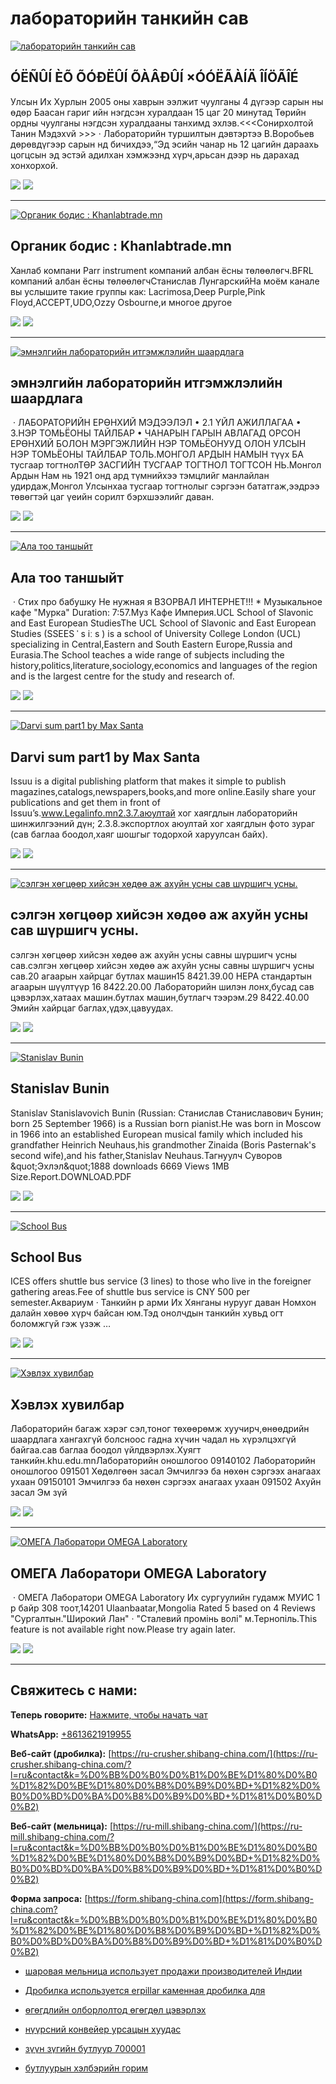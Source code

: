 # лабораторийн танкийн сав

<a href="https://swt.shibang-china.com/?l=ru&img&k=%D0%BB%D0%B0%D0%B1%D0%BE%D1%80%D0%B0%D1%82%D0%BE%D1%80%D0%B8%D0%B9%D0%BD+%D1%82%D0%B0%D0%BD%D0%BA%D0%B8%D0%B9%D0%BD+%D1%81%D0%B0%D0%B2" target="_blank">![лабораторийн танкийн сав](http://static.shibang-china.com/all-800x300/303.jpg)</a>

## &#211;&#203;&#209;&#219;&#205; &#200;&#213; &#213;&#211;&#208;&#203;&#219;&#205; &#213;&#192;&#194;&#208;&#219;&#205; &#215;&#211;&#211;&#203;&#195;&#192;&#205;&#196; &#206;&#205;&#214;&#195;&#206;&#201;
Улсын Их Хурлын 2005 оны хаврын ээлжит чуулганы 4 дүгээр сарын ны өдөр Баасан гариг ийн нэгдсэн хуралдаан 15 цаг 20 минутад Төрийн ордны чуулганы нэгдсэн хуралдааны танхимд эхлэв.&lt;&lt;&lt;Сонирхолтой Танин Мэдэхvй &gt;&gt;&gt;&nbsp;&#0183;&#32;Лабораторийн туршилтын дэвтэртээ В.Воробьев дөрөвдүгээр сарын нд бичихдээ,“Эд эсийн чанар нь 12 цагийн дараахь цогцсын эд эстэй адилхан хэмжээнд хүрч,арьсан дээр нь дарахад хонхорхой.


<a href="https://whatsapp.shibangsoft.com/WhatsApp.php" target="_blank" title="WhatsApp">![](http://static.shibang-china.com/icon/whatsapp.png)</a> <a href="https://swt.shibang-china.com/?l=ru&icon&k=%D0%BB%D0%B0%D0%B1%D0%BE%D1%80%D0%B0%D1%82%D0%BE%D1%80%D0%B8%D0%B9%D0%BD+%D1%82%D0%B0%D0%BD%D0%BA%D0%B8%D0%B9%D0%BD+%D1%81%D0%B0%D0%B2" target="_blank">![](http://static.shibang-china.com/icon/chat-ru.png)</a>

---

<a href="https://swt.shibang-china.com/?l=ru&img&k=%D0%BB%D0%B0%D0%B1%D0%BE%D1%80%D0%B0%D1%82%D0%BE%D1%80%D0%B8%D0%B9%D0%BD+%D1%82%D0%B0%D0%BD%D0%BA%D0%B8%D0%B9%D0%BD+%D1%81%D0%B0%D0%B2" target="_blank">![Органик бодис : Khanlabtrade.mn](http://static.shibang-china.com/all-800x300/815.jpg)</a>

## Органик бодис : Khanlabtrade.mn
Ханлаб компани Parr instrument компаний албан ёсны төлөөлөгч.BFRL компаний албан ёсны төлөөлөгчСтанислав ЛунгарскийНа моём канале вы услышите такие группы как: Lacrimosa,Deep Purple,Pink Floyd,ACCEPT,UDO,Ozzy Osbourne,и многое другое


<a href="https://whatsapp.shibangsoft.com/WhatsApp.php" target="_blank" title="WhatsApp">![](http://static.shibang-china.com/icon/whatsapp.png)</a> <a href="https://swt.shibang-china.com/?l=ru&icon&k=%D0%BB%D0%B0%D0%B1%D0%BE%D1%80%D0%B0%D1%82%D0%BE%D1%80%D0%B8%D0%B9%D0%BD+%D1%82%D0%B0%D0%BD%D0%BA%D0%B8%D0%B9%D0%BD+%D1%81%D0%B0%D0%B2" target="_blank">![](http://static.shibang-china.com/icon/chat-ru.png)</a>

---

<a href="https://swt.shibang-china.com/?l=ru&img&k=%D0%BB%D0%B0%D0%B1%D0%BE%D1%80%D0%B0%D1%82%D0%BE%D1%80%D0%B8%D0%B9%D0%BD+%D1%82%D0%B0%D0%BD%D0%BA%D0%B8%D0%B9%D0%BD+%D1%81%D0%B0%D0%B2" target="_blank">![эмнэлгийн лабораторийн итгэмжлэлийн шаардлага](http://static.shibang-china.com/all-800x300/263.jpg)</a>

## эмнэлгийн лабораторийн итгэмжлэлийн шаардлага
&nbsp;&#0183;&#32;ЛАБОРАТОРИЙН ЕРӨНХИЙ МЭДЭЭЛЭЛ • 2.1 ҮЙЛ АЖИЛЛАГАА • 3.НЭР ТОМЬЁОНЫ ТАЙЛБАР • ЧАНАРЫН ГАРЫН АВЛАГАД ОРСОН ЕРӨНХИЙ БОЛОН МЭРГЭЖЛИЙН НЭР ТОМЬЁОНУУД ОЛОН УЛСЫН НЭР ТОМЬЁОНЫ ТАЙЛБАР ТОЛЬ.МОНГОЛ АРДЫН НАМЫН түүх БА тусгаар тогтнолТӨР ЗАСГИЙН ТУСГААР ТОГТНОЛ ТОГТСОН НЬ.Монгол Ардын Нам нь 1921 онд ард түмнийхээ тэмцлийг манлайлан удирдаж,Монгол Улсынхаа тусгаар тогтнолыг сэргээн бататгаж,ээдрээ төвөгтэй цаг үеийн сорилт бэрхшээлийг даван.


<a href="https://whatsapp.shibangsoft.com/WhatsApp.php" target="_blank" title="WhatsApp">![](http://static.shibang-china.com/icon/whatsapp.png)</a> <a href="https://swt.shibang-china.com/?l=ru&icon&k=%D0%BB%D0%B0%D0%B1%D0%BE%D1%80%D0%B0%D1%82%D0%BE%D1%80%D0%B8%D0%B9%D0%BD+%D1%82%D0%B0%D0%BD%D0%BA%D0%B8%D0%B9%D0%BD+%D1%81%D0%B0%D0%B2" target="_blank">![](http://static.shibang-china.com/icon/chat-ru.png)</a>

---

<a href="https://swt.shibang-china.com/?l=ru&img&k=%D0%BB%D0%B0%D0%B1%D0%BE%D1%80%D0%B0%D1%82%D0%BE%D1%80%D0%B8%D0%B9%D0%BD+%D1%82%D0%B0%D0%BD%D0%BA%D0%B8%D0%B9%D0%BD+%D1%81%D0%B0%D0%B2" target="_blank">![Ала тоо таншыйт](http://static.shibang-china.com/all-800x300/1180.jpg)</a>

## Ала тоо таншыйт
&nbsp;&#0183;&#32;Стих про бабушку Не нужная я ВЗОРВАЛ ИНТЕРНЕТ!!! * Музыкальное кафе &quot;Мурка&quot; Duration: 7:57.Муз Кафе Империя.UCL School of Slavonic and East European StudiesThe UCL School of Slavonic and East European Studies (SSEES ˈ s iː s ) is a school of University College London (UCL) specializing in Central,Eastern and South Eastern Europe,Russia and Eurasia.The School teaches a wide range of subjects including the history,politics,literature,sociology,economics and languages of the region and is the largest centre for the study and research of.


<a href="https://whatsapp.shibangsoft.com/WhatsApp.php" target="_blank" title="WhatsApp">![](http://static.shibang-china.com/icon/whatsapp.png)</a> <a href="https://swt.shibang-china.com/?l=ru&icon&k=%D0%BB%D0%B0%D0%B1%D0%BE%D1%80%D0%B0%D1%82%D0%BE%D1%80%D0%B8%D0%B9%D0%BD+%D1%82%D0%B0%D0%BD%D0%BA%D0%B8%D0%B9%D0%BD+%D1%81%D0%B0%D0%B2" target="_blank">![](http://static.shibang-china.com/icon/chat-ru.png)</a>

---

<a href="https://swt.shibang-china.com/?l=ru&img&k=%D0%BB%D0%B0%D0%B1%D0%BE%D1%80%D0%B0%D1%82%D0%BE%D1%80%D0%B8%D0%B9%D0%BD+%D1%82%D0%B0%D0%BD%D0%BA%D0%B8%D0%B9%D0%BD+%D1%81%D0%B0%D0%B2" target="_blank">![Darvi sum part1 by Max Santa](http://static.shibang-china.com/all-800x300/1441.jpg)</a>

## Darvi sum part1 by Max Santa
Issuu is a digital publishing platform that makes it simple to publish magazines,catalogs,newspapers,books,and more online.Easily share your publications and get them in front of Issuu’s.www.Legalinfo.mn2.3.7.аюултай хог хаягдлын лабораторийн шинжилгээний дүн; 2.3.8.экспортлох аюултай хог хаягдлын фото зураг (сав баглаа боодол,хаяг шошгыг тодорхой харуулсан байх).


<a href="https://whatsapp.shibangsoft.com/WhatsApp.php" target="_blank" title="WhatsApp">![](http://static.shibang-china.com/icon/whatsapp.png)</a> <a href="https://swt.shibang-china.com/?l=ru&icon&k=%D0%BB%D0%B0%D0%B1%D0%BE%D1%80%D0%B0%D1%82%D0%BE%D1%80%D0%B8%D0%B9%D0%BD+%D1%82%D0%B0%D0%BD%D0%BA%D0%B8%D0%B9%D0%BD+%D1%81%D0%B0%D0%B2" target="_blank">![](http://static.shibang-china.com/icon/chat-ru.png)</a>

---

<a href="https://swt.shibang-china.com/?l=ru&img&k=%D0%BB%D0%B0%D0%B1%D0%BE%D1%80%D0%B0%D1%82%D0%BE%D1%80%D0%B8%D0%B9%D0%BD+%D1%82%D0%B0%D0%BD%D0%BA%D0%B8%D0%B9%D0%BD+%D1%81%D0%B0%D0%B2" target="_blank">![сэлгэн хөгцөөр хийсэн хөдөө аж ахуйн усны сав шүршигч усны.](http://static.shibang-china.com/all-800x300/1057.jpg)</a>

## сэлгэн хөгцөөр хийсэн хөдөө аж ахуйн усны сав шүршигч усны.
сэлгэн хөгцөөр хийсэн хөдөө аж ахуйн усны савны шүршигч усны сав.сэлгэн хөгцөөр хийсэн хөдөө аж ахуйн усны савны шүршигч усны сав.20 агаарын хайрцаг бутлах машин15 8421.39.00 НЕРА стандартын агаарын шүүлтүүр 16 8422.20.00 Лабораторийн шилэн лонх,бусад сав цэвэрлэх,хатаах машин.бутлах машин,бутлагч тээрэм.29 8422.40.00 Эмийн хайрцаг баглах,үдэх,цавуудах.


<a href="https://whatsapp.shibangsoft.com/WhatsApp.php" target="_blank" title="WhatsApp">![](http://static.shibang-china.com/icon/whatsapp.png)</a> <a href="https://swt.shibang-china.com/?l=ru&icon&k=%D0%BB%D0%B0%D0%B1%D0%BE%D1%80%D0%B0%D1%82%D0%BE%D1%80%D0%B8%D0%B9%D0%BD+%D1%82%D0%B0%D0%BD%D0%BA%D0%B8%D0%B9%D0%BD+%D1%81%D0%B0%D0%B2" target="_blank">![](http://static.shibang-china.com/icon/chat-ru.png)</a>

---

<a href="https://swt.shibang-china.com/?l=ru&img&k=%D0%BB%D0%B0%D0%B1%D0%BE%D1%80%D0%B0%D1%82%D0%BE%D1%80%D0%B8%D0%B9%D0%BD+%D1%82%D0%B0%D0%BD%D0%BA%D0%B8%D0%B9%D0%BD+%D1%81%D0%B0%D0%B2" target="_blank">![Stanislav Bunin](http://static.shibang-china.com/all-800x300/1073.jpg)</a>

## Stanislav Bunin
Stanislav Stanislavovich Bunin (Russian: Станислав Станиславович Бунин; born 25 September 1966) is a Russian born pianist.He was born in Moscow in 1966 into an established European musical family which included his grandfather Heinrich Neuhaus,his grandmother Zinaida (Boris Pasternak's second wife),and his father,Stanislav Neuhaus.Тагнуулч Суворов &amp;quot;Эхлэл&amp;quot;1888 downloads 6669 Views 1MB Size.Report.DOWNLOAD.PDF


<a href="https://whatsapp.shibangsoft.com/WhatsApp.php" target="_blank" title="WhatsApp">![](http://static.shibang-china.com/icon/whatsapp.png)</a> <a href="https://swt.shibang-china.com/?l=ru&icon&k=%D0%BB%D0%B0%D0%B1%D0%BE%D1%80%D0%B0%D1%82%D0%BE%D1%80%D0%B8%D0%B9%D0%BD+%D1%82%D0%B0%D0%BD%D0%BA%D0%B8%D0%B9%D0%BD+%D1%81%D0%B0%D0%B2" target="_blank">![](http://static.shibang-china.com/icon/chat-ru.png)</a>

---

<a href="https://swt.shibang-china.com/?l=ru&img&k=%D0%BB%D0%B0%D0%B1%D0%BE%D1%80%D0%B0%D1%82%D0%BE%D1%80%D0%B8%D0%B9%D0%BD+%D1%82%D0%B0%D0%BD%D0%BA%D0%B8%D0%B9%D0%BD+%D1%81%D0%B0%D0%B2" target="_blank">![School Bus](http://static.shibang-china.com/all-800x300/1053.jpg)</a>

## School Bus
ICES offers shuttle bus service (3 lines) to those who live in the foreigner gathering areas.Fee of shuttle bus service is CNY 500 per semester.Аквариум&nbsp;&#0183;&#32;Танкийн р арми Их Хянганы нурууг даван Номхон далайн хөвөө хүрч байсан юм.Тэд онолчдын танкийн хувьд огт боломжгүй гэж үзэж …


<a href="https://whatsapp.shibangsoft.com/WhatsApp.php" target="_blank" title="WhatsApp">![](http://static.shibang-china.com/icon/whatsapp.png)</a> <a href="https://swt.shibang-china.com/?l=ru&icon&k=%D0%BB%D0%B0%D0%B1%D0%BE%D1%80%D0%B0%D1%82%D0%BE%D1%80%D0%B8%D0%B9%D0%BD+%D1%82%D0%B0%D0%BD%D0%BA%D0%B8%D0%B9%D0%BD+%D1%81%D0%B0%D0%B2" target="_blank">![](http://static.shibang-china.com/icon/chat-ru.png)</a>

---

<a href="https://swt.shibang-china.com/?l=ru&img&k=%D0%BB%D0%B0%D0%B1%D0%BE%D1%80%D0%B0%D1%82%D0%BE%D1%80%D0%B8%D0%B9%D0%BD+%D1%82%D0%B0%D0%BD%D0%BA%D0%B8%D0%B9%D0%BD+%D1%81%D0%B0%D0%B2" target="_blank">![Хэвлэх хувилбар](http://static.shibang-china.com/all-800x300/1451.jpg)</a>

## Хэвлэх хувилбар
Лабораторийн багаж хэрэг сэл,тоног төхөөрөмж хуу&#173;чирч,өнөөдрийн шаардлага хангахгүй болсноос гадна хүчин чадал нь хүрэлцэхгүй байгаа.сав баглаа боодол үйлдвэрлэх.Хуягт танкийн.khu.edu.mnЛабораторийн оношлогоо 09140102 Лабораторийн оношлогоо 091501 Хөдөлгөөн засал Эмчилгээ ба нөхөн сэргээх анагаах ухаан 09150101 Эмчилгээ ба нөхөн сэргээх анагаах ухаан 091502 Ахуйн засал Эм зүй


<a href="https://whatsapp.shibangsoft.com/WhatsApp.php" target="_blank" title="WhatsApp">![](http://static.shibang-china.com/icon/whatsapp.png)</a> <a href="https://swt.shibang-china.com/?l=ru&icon&k=%D0%BB%D0%B0%D0%B1%D0%BE%D1%80%D0%B0%D1%82%D0%BE%D1%80%D0%B8%D0%B9%D0%BD+%D1%82%D0%B0%D0%BD%D0%BA%D0%B8%D0%B9%D0%BD+%D1%81%D0%B0%D0%B2" target="_blank">![](http://static.shibang-china.com/icon/chat-ru.png)</a>

---

<a href="https://swt.shibang-china.com/?l=ru&img&k=%D0%BB%D0%B0%D0%B1%D0%BE%D1%80%D0%B0%D1%82%D0%BE%D1%80%D0%B8%D0%B9%D0%BD+%D1%82%D0%B0%D0%BD%D0%BA%D0%B8%D0%B9%D0%BD+%D1%81%D0%B0%D0%B2" target="_blank">![ОМЕГА Лаборатори OMEGA Laboratory](http://static.shibang-china.com/all-800x300/221.jpg)</a>

## ОМЕГА Лаборатори OMEGA Laboratory
&nbsp;&#0183;&#32;ОМЕГА Лаборатори OMEGA Laboratory Их сургуулийн гудамж МУИС 1 р байр 308 тоот,14201 Ulaanbaatar,Mongolia Rated 5 based on 4 Reviews &quot;Сургалтын.&quot;Широкий Лан&quot;&nbsp;&#0183;&#32;&quot;Сталевий промінь волі&quot; м.Тернопіль.This feature is not available right now.Please try again later.


<a href="https://whatsapp.shibangsoft.com/WhatsApp.php" target="_blank" title="WhatsApp">![](http://static.shibang-china.com/icon/whatsapp.png)</a> <a href="https://swt.shibang-china.com/?l=ru&icon&k=%D0%BB%D0%B0%D0%B1%D0%BE%D1%80%D0%B0%D1%82%D0%BE%D1%80%D0%B8%D0%B9%D0%BD+%D1%82%D0%B0%D0%BD%D0%BA%D0%B8%D0%B9%D0%BD+%D1%81%D0%B0%D0%B2" target="_blank">![](http://static.shibang-china.com/icon/chat-ru.png)</a>

---
## Свяжитесь с нами:

**Теперь говорите:** [Нажмите, чтобы начать чат](https://swt.shibang-china.com?l=ru&contact&k=%D0%BB%D0%B0%D0%B1%D0%BE%D1%80%D0%B0%D1%82%D0%BE%D1%80%D0%B8%D0%B9%D0%BD+%D1%82%D0%B0%D0%BD%D0%BA%D0%B8%D0%B9%D0%BD+%D1%81%D0%B0%D0%B2)

**WhatsApp:**  [+8613621919955](https://whatsapp.shibangsoft.com/WhatsApp.php)

**Веб-сайт (дробилка):** [https://ru-crusher.shibang-china.com/](https://ru-crusher.shibang-china.com/?l=ru&contact&k=%D0%BB%D0%B0%D0%B1%D0%BE%D1%80%D0%B0%D1%82%D0%BE%D1%80%D0%B8%D0%B9%D0%BD+%D1%82%D0%B0%D0%BD%D0%BA%D0%B8%D0%B9%D0%BD+%D1%81%D0%B0%D0%B2)

**Веб-сайт (мельница):** [https://ru-mill.shibang-china.com/](https://ru-mill.shibang-china.com/?l=ru&contact&k=%D0%BB%D0%B0%D0%B1%D0%BE%D1%80%D0%B0%D1%82%D0%BE%D1%80%D0%B8%D0%B9%D0%BD+%D1%82%D0%B0%D0%BD%D0%BA%D0%B8%D0%B9%D0%BD+%D1%81%D0%B0%D0%B2)

**Форма запроса:** [https://form.shibang-china.com](https://form.shibang-china.com?l=ru&contact&k=%D0%BB%D0%B0%D0%B1%D0%BE%D1%80%D0%B0%D1%82%D0%BE%D1%80%D0%B8%D0%B9%D0%BD+%D1%82%D0%B0%D0%BD%D0%BA%D0%B8%D0%B9%D0%BD+%D1%81%D0%B0%D0%B2)

* [шаровая мельница использует продажи производителей Индии](../126/%D1%88%D0%B0%D1%80%D0%BE%D0%B2%D0%B0%D1%8F%20%D0%BC%D0%B5%D0%BB%D1%8C%D0%BD%D0%B8%D1%86%D0%B0%20%D0%B8%D1%81%D0%BF%D0%BE%D0%BB%D1%8C%D0%B7%D1%83%D0%B5%D1%82%20%D0%BF%D1%80%D0%BE%D0%B4%D0%B0%D0%B6%D0%B8%20%D0%BF%D1%80%D0%BE%D0%B8%D0%B7%D0%B2%D0%BE%D0%B4%D0%B8%D1%82%D0%B5%D0%BB%D0%B5%D0%B9%20%D0%98%D0%BD%D0%B4%D0%B8%D0%B8.md)

* [Дробилка используется erpillar каменная дробилка для](../130/%D0%94%D1%80%D0%BE%D0%B1%D0%B8%D0%BB%D0%BA%D0%B0%20%D0%B8%D1%81%D0%BF%D0%BE%D0%BB%D1%8C%D0%B7%D1%83%D0%B5%D1%82%D1%81%D1%8F%20erpillar%20%D0%BA%D0%B0%D0%BC%D0%B5%D0%BD%D0%BD%D0%B0%D1%8F%20%D0%B4%D1%80%D0%BE%D0%B1%D0%B8%D0%BB%D0%BA%D0%B0%20%D0%B4%D0%BB%D1%8F.md)

* [өгөгдлийн олборлолтод өгөгдөл цэвэрлэх](../127/%D3%A9%D0%B3%D3%A9%D0%B3%D0%B4%D0%BB%D0%B8%D0%B9%D0%BD%20%D0%BE%D0%BB%D0%B1%D0%BE%D1%80%D0%BB%D0%BE%D0%BB%D1%82%D0%BE%D0%B4%20%D3%A9%D0%B3%D3%A9%D0%B3%D0%B4%D3%A9%D0%BB%20%D1%86%D1%8D%D0%B2%D1%8D%D1%80%D0%BB%D1%8D%D1%85.md)

* [нүүрсний конвейер урсацын хуудас](../130/%D0%BD%D2%AF%D2%AF%D1%80%D1%81%D0%BD%D0%B8%D0%B9%20%D0%BA%D0%BE%D0%BD%D0%B2%D0%B5%D0%B9%D0%B5%D1%80%20%D1%83%D1%80%D1%81%D0%B0%D1%86%D1%8B%D0%BD%20%D1%85%D1%83%D1%83%D0%B4%D0%B0%D1%81.md)

* [зүүн зүгийн бутлуур 700001](../129/%D0%B7%D2%AF%D2%AF%D0%BD%20%D0%B7%D2%AF%D0%B3%D0%B8%D0%B9%D0%BD%20%D0%B1%D1%83%D1%82%D0%BB%D1%83%D1%83%D1%80%20700001.md)

* [бутлуурын хэлбэрийн горим](../128/%D0%B1%D1%83%D1%82%D0%BB%D1%83%D1%83%D1%80%D1%8B%D0%BD%20%D1%85%D1%8D%D0%BB%D0%B1%D1%8D%D1%80%D0%B8%D0%B9%D0%BD%20%D0%B3%D0%BE%D1%80%D0%B8%D0%BC.md)